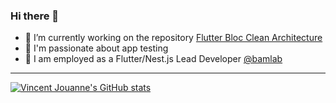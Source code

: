 ### Hi there 👋

- 🔭 I’m currently working on the repository [Flutter Bloc Clean Architecture](https://github.com/VincentJouanne/flutter-bloc-clean-architecture)
- 🧪 I'm passionate about app testing
- 💼 I am employed as a Flutter/Nest.js Lead Developer [@bamlab](https://github.com/bamlab?type=source)

---

[![Vincent Jouanne's GitHub stats](https://github-readme-stats.vercel.app/api?username=VincentJouanne&count_private=true&include_all_commits=true)](https://github.com/VincentJouanne/github-readme-stats)

